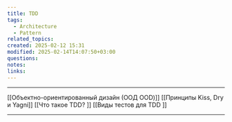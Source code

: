 ```yaml
---
title: TDD
tags:
  - Architecture
  - Pattern
related_topics: 
created: 2025-02-12 15:31
modified: 2025-02-14T14:07:50+03:00
questions: 
notes: 
links: 
---
```



-----
[[Объектно-ориентированный дизайн (ООД OOD)]]
[[Принципы Kiss, Dry и Yagni]]
[[Что такое TDD? ]]
[[Виды тестов для TDD ]]



------
